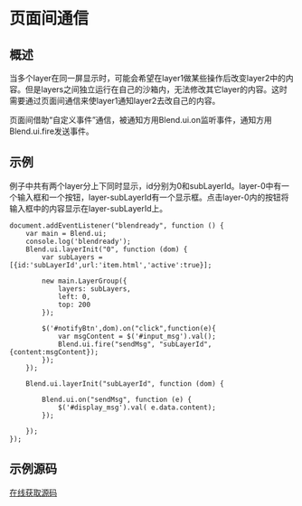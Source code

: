 # 页面间通信

## 概述
当多个layer在同一屏显示时，可能会希望在layer1做某些操作后改变layer2中的内容。但是layers之间独立运行在自己的沙箱内，无法修改其它layer的内容。这时需要通过页面间通信来使layer1通知layer2去改自己的内容。

页面间借助“自定义事件”通信，被通知方用Blend.ui.on监听事件，通知方用Blend.ui.fire发送事件。

## 示例

例子中共有两个layer分上下同时显示，id分别为0和subLayerId。layer-0中有一个输入框和一个按钮，layer-subLayerId有一个显示框。点击layer-0内的按钮将输入框中的内容显示在layer-subLayerId上。

<pre><code>document.addEventListener("blendready", function () {
    var main = Blend.ui;
    console.log('blendready');
    Blend.ui.layerInit("0", function (dom) {
        var subLayers = [{id:'subLayerId',url:'item.html','active':true}];

        new main.LayerGroup({
            layers: subLayers,
            left: 0,
            top: 200
        });

        $('#notifyBtn',dom).on("click",function(e){
            var msgContent = $('#input_msg').val();
            Blend.ui.fire("sendMsg", "subLayerId",{content:msgContent});
        });
    });

    Blend.ui.layerInit("subLayerId", function (dom) {

        Blend.ui.on("sendMsg", function (e) {
            $('#display_msg').val( e.data.content);
        });

    });
});</code></pre>

## 示例源码
[在线获取源码](https://github.com/yunlongmain/blendui_doc_demo/tree/master/layer_communicate)